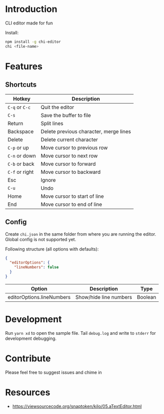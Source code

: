 # Introduction

CLI editor made for fun

Install:

```sh
npm install -g chi-editor
chi <file-name>
```

# Features

## Shortcuts

| Hotkey         | Description                            |
| -------------- | -------------------------------------- |
| `C-q` or `C-c` | Quit the editor                        |
| `C-s`          | Save the buffer to file                |
| Return         | Split lines                            |
| Backspace      | Delete previous character, merge lines |
| Delete         | Delete current character               |
| `C-p` or up    | Move cursor to previous row            |
| `C-n` or down  | Move cursor to next row                |
| `C-b` or back  | Move cursor to forward                 |
| `C-f` or right | Move cursor to backward                |
| Esc            | Ignore                                 |
| `C-u`          | Undo                                   |
| Home           | Move cursor to start of line           |
| End            | Move cursor to end of line             |

## Config

Create `chi.json` in the same folder from where you are running the editor. Global config is not supported yet.

Following structure (all options with defaults):

```json
{
  "editorOptions": {
    "lineNumbers": false
  }
}
```

| Option                    | Description            | Type    |
| ------------------------- | ---------------------- | ------- |
| editorOptions.lineNumbers | Show/hide line numbers | Boolean |

# Development

Run `yarn xd` to open the sample file. Tail `debug.log` and write to `stderr` for development debugging.

# Contribute

Please feel free to suggest issues and chime in

# Resources

- https://viewsourcecode.org/snaptoken/kilo/05.aTextEditor.html
